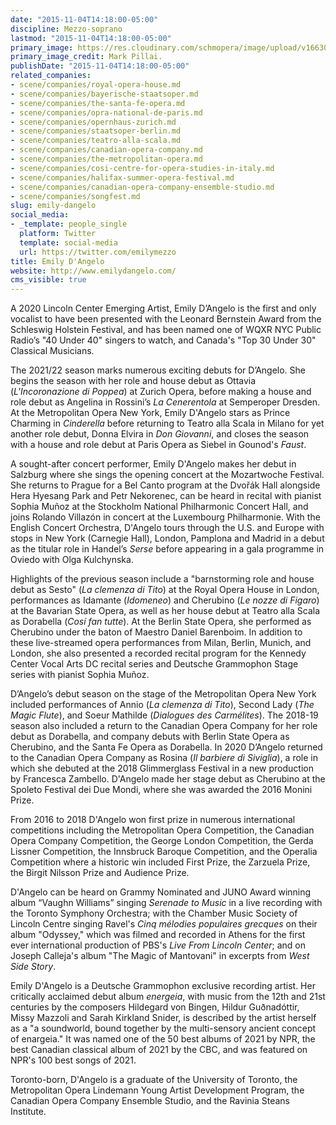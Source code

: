 ```yaml
---
date: "2015-11-04T14:18:00-05:00"
discipline: Mezzo-soprano
lastmod: "2015-11-04T14:18:00-05:00"
primary_image: https://res.cloudinary.com/schmopera/image/upload/v1663076526/media/2022/09/EmilyDAngelo_Mark-Pillai_kxmue3.jpg
primary_image_credit: Mark Pillai.
publishDate: "2015-11-04T14:18:00-05:00"
related_companies:
- scene/companies/royal-opera-house.md
- scene/companies/bayerische-staatsoper.md
- scene/companies/the-santa-fe-opera.md
- scene/companies/opra-national-de-paris.md
- scene/companies/opernhaus-zurich.md
- scene/companies/staatsoper-berlin.md
- scene/companies/teatro-alla-scala.md
- scene/companies/canadian-opera-company.md
- scene/companies/the-metropolitan-opera.md
- scene/companies/cosi-centre-for-opera-studies-in-italy.md
- scene/companies/halifax-summer-opera-festival.md
- scene/companies/canadian-opera-company-ensemble-studio.md
- scene/companies/songfest.md
slug: emily-dangelo
social_media:
- _template: people_single
  platform: Twitter
  template: social-media
  url: https://twitter.com/emilymezzo
title: Emily D'Angelo
website: http://www.emilydangelo.com/
cms_visible: true
---
```

A 2020 Lincoln Center Emerging Artist, Emily D’Angelo is the first and only vocalist to have been presented with the Leonard Bernstein Award from the Schleswig Holstein Festival, and has been named one of WQXR NYC Public Radio’s "40 Under 40" singers to watch, and Canada's "Top 30 Under 30" Classical Musicians.  

The 2021/22 season marks numerous exciting debuts for D’Angelo.  She begins the season with her role and house debut as Ottavia (_L'Incoronazione di Poppea_) at Zurich Opera, before making a house and role  debut as Angelina in Rossini’s _La Cenerentola_ at Semperoper Dresden. At the Metropolitan Opera New York, Emily D'Angelo stars as Prince Charming in _Cinderella_ before returning to Teatro alla Scala in Milano for yet another role debut, Donna Elvira in _Don Giovanni_, and closes the season with a house and role debut at Paris Opera as Siebel in Gounod's _Faust_.

A sought-after concert performer, Emily D'Angelo makes her debut in Salzburg where she sings the opening concert at the Mozartwoche Festival.  She returns to Prague for a Bel Canto program at the Dvořák Hall alongside Hera Hyesang Park and Petr Nekorenec, can be heard in recital with pianist Sophia Muñoz at the Stockholm National Philharmonic Concert Hall, and joins Rolando Villazón in concert at the Luxembourg Philharmonie.  With the English Concert Orchestra,  D'Angelo tours through the U.S. and Europe with stops in New York (Carnegie Hall), London, Pamplona and Madrid in a debut as the titular role in Handel’s _Serse_ before appearing in a gala programme in Oviedo with Olga Kulchynska.

Highlights of the previous season include a "barnstorming role and house debut as Sesto" (_La clemenza di Tito_) at the Royal Opera House in London, performances as Idamante (_Idomeneo_) and Cherubino (_Le nozze di Figaro_) at the Bavarian State Opera, as well as her house debut at Teatro alla Scala as Dorabella (_Cosí fan tutte_).  At the Berlin State Opera, she performed as Cherubino under the baton of Maestro Daniel Barenboim.  In addition to these live-streamed opera performances from Milan, Berlin, Munich, and London, she also presented a recorded recital program for the Kennedy Center Vocal Arts DC recital series and Deutsche Grammophon Stage series with pianist Sophia Muñoz. 

D’Angelo’s debut season on the stage of the Metropolitan Opera New York included performances of Annio (_La clemenza di Tito_), Second Lady (_The Magic Flute_), and Soeur Mathilde (_Dialogues des Carmélites_). The 2018-19 season also included a return to the Canadian Opera Company for her role debut as Dorabella, and company debuts with Berlin State Opera as Cherubino, and the Santa Fe Opera as Dorabella.  In 2020 D’Angelo returned to the Canadian Opera Company as Rosina (_Il barbiere di Siviglia_), a role in which she debuted at the 2018 Glimmerglass Festival in a new production by Francesca Zambello.  D'Angelo made her stage debut as Cherubino at the Spoleto Festival dei Due Mondi, where she was awarded the 2016 Monini Prize.

From 2016 to 2018 D'Angelo won first prize in numerous international competitions including the Metropolitan Opera Competition, the Canadian Opera Company Competition, the George London Competition, the Gerda Lissner Competition, the Innsbruck Baroque Competition, and the Operalia Competition where a historic win included First Prize, the Zarzuela Prize, the Birgit Nilsson Prize and Audience Prize. 

D'Angelo can be heard on Grammy Nominated and JUNO Award winning album “Vaughn Williams” singing _Serenade to Music_ in a live recording with the Toronto Symphony Orchestra; with the Chamber Music Society of Lincoln Centre singing Ravel's _Cinq mélodies populaires grecques_ on their album "Odyssey," which was filmed and recorded in Athens for the first ever international production of PBS's _Live From Lincoln Center_; and on Joseph Calleja's album "The Magic of Mantovani" in excerpts from _West Side Story_.  

Emily D'Angelo is a Deutsche Grammophon exclusive recording artist.  Her critically acclaimed debut album _energeia_, with music from the 12th and 21st centuries by the composers Hildegard von Bingen, Hildur Guðnadóttir, Missy Mazzoli and Sarah Kirkland Snider, is described by the artist herself as a "a soundworld, bound together by the multi-sensory ancient concept of enargeia." It was named one of the 50 best albums of 2021 by NPR, the best Canadian classical album of 2021 by the CBC, and was featured on NPR's 100 best songs of 2021. 

Toronto-born, D'Angelo is a graduate of the University of Toronto, the Metropolitan Opera Lindemann Young Artist Development Program, the Canadian Opera Company Ensemble Studio, and the Ravinia Steans Institute.